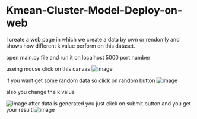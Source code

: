 # Kmean-Cluster-Model-Deploy-on-web
I create a web page in which we create a data by own or rendomly and shows how different k value perform on this dataset.

open main.py file and run it on localhost 5000 port number


useing mouse click on this canvas
![image](https://user-images.githubusercontent.com/87056376/221341262-d795df33-3919-4f5e-aca0-00d25ef266ca.png)


if you want get some random data so click on random button
![image](https://user-images.githubusercontent.com/87056376/221341288-160aab30-0b6e-43c6-aa0e-96a62c0437dc.png)


also you change the k value

![image](https://user-images.githubusercontent.com/87056376/221341334-100a879d-c57d-44bf-ad13-6faa5b36ea21.png)
after data is generated you just click on submit button and you get your result
![image](https://user-images.githubusercontent.com/87056376/221341362-b6a4845c-bf5c-4d42-92f4-7246018aef53.png)

